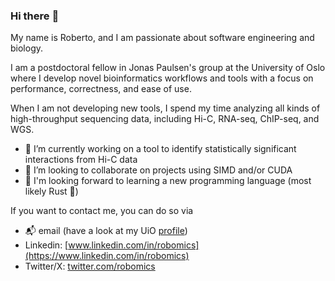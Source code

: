 <!--
Copyright (C) 2024 Roberto Rossini <roberros@uio.no>

SPDX-License-Identifier: CC0-1.0
-->

### Hi there :wave:

My name is Roberto, and I am passionate about software engineering and biology.

I am a postdoctoral fellow in Jonas Paulsen's group at the University of Oslo where I develop novel bioinformatics workflows and tools with a focus on performance, correctness, and ease of use.

When I am not developing new tools, I spend my time analyzing all kinds of high-throughput sequencing data, including Hi-C, RNA-seq, ChIP-seq, and WGS.

- 🔭 I’m currently working on a tool to identify statistically significant interactions from Hi-C data
- 👯 I’m looking to collaborate on projects using SIMD and/or CUDA
- 🌱 I'm looking forward to learning a new programming language (most likely Rust 🦀)

If you want to contact me, you can do so via

- 📬 email (have a look at my UiO [profile](https://www.mn.uio.no/ibv/english/people/aca/roberros/))
- Linkedin: [www.linkedin.com/in/robomics](https://www.linkedin.com/in/robomics)
- Twitter/X: [twitter.com/robomics](https://twitter.com/robomics?lang=en)
